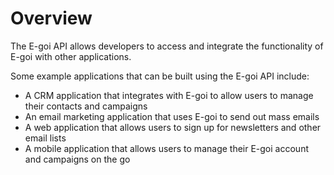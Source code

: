 # Overview

The E-goi API allows developers to access and integrate the functionality of
E-goi with other applications.

Some example applications that can be built using the E-goi API include:

- A CRM application that integrates with E-goi to allow users to manage their
  contacts and campaigns
- An email marketing application that uses E-goi to send out mass emails
- A web application that allows users to sign up for newsletters and other
  email lists
- A mobile application that allows users to manage their E-goi account and
  campaigns on the go
